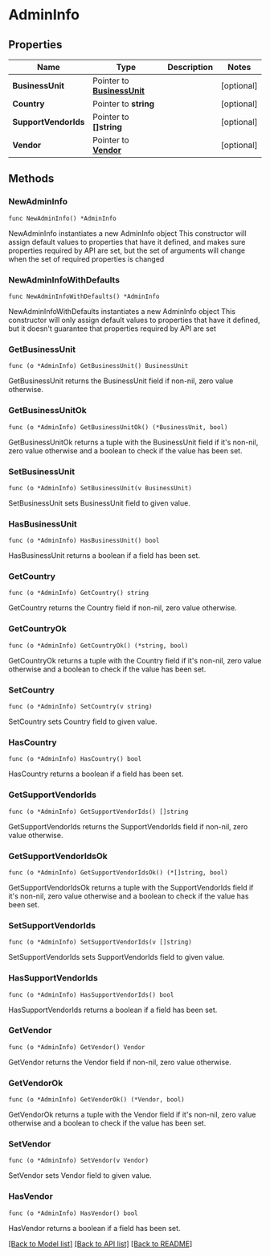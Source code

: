 # AdminInfo

## Properties

Name | Type | Description | Notes
------------ | ------------- | ------------- | -------------
**BusinessUnit** | Pointer to [**BusinessUnit**](BusinessUnit.md) |  | [optional] 
**Country** | Pointer to **string** |  | [optional] 
**SupportVendorIds** | Pointer to **[]string** |  | [optional] 
**Vendor** | Pointer to [**Vendor**](Vendor.md) |  | [optional] 

## Methods

### NewAdminInfo

`func NewAdminInfo() *AdminInfo`

NewAdminInfo instantiates a new AdminInfo object
This constructor will assign default values to properties that have it defined,
and makes sure properties required by API are set, but the set of arguments
will change when the set of required properties is changed

### NewAdminInfoWithDefaults

`func NewAdminInfoWithDefaults() *AdminInfo`

NewAdminInfoWithDefaults instantiates a new AdminInfo object
This constructor will only assign default values to properties that have it defined,
but it doesn't guarantee that properties required by API are set

### GetBusinessUnit

`func (o *AdminInfo) GetBusinessUnit() BusinessUnit`

GetBusinessUnit returns the BusinessUnit field if non-nil, zero value otherwise.

### GetBusinessUnitOk

`func (o *AdminInfo) GetBusinessUnitOk() (*BusinessUnit, bool)`

GetBusinessUnitOk returns a tuple with the BusinessUnit field if it's non-nil, zero value otherwise
and a boolean to check if the value has been set.

### SetBusinessUnit

`func (o *AdminInfo) SetBusinessUnit(v BusinessUnit)`

SetBusinessUnit sets BusinessUnit field to given value.

### HasBusinessUnit

`func (o *AdminInfo) HasBusinessUnit() bool`

HasBusinessUnit returns a boolean if a field has been set.

### GetCountry

`func (o *AdminInfo) GetCountry() string`

GetCountry returns the Country field if non-nil, zero value otherwise.

### GetCountryOk

`func (o *AdminInfo) GetCountryOk() (*string, bool)`

GetCountryOk returns a tuple with the Country field if it's non-nil, zero value otherwise
and a boolean to check if the value has been set.

### SetCountry

`func (o *AdminInfo) SetCountry(v string)`

SetCountry sets Country field to given value.

### HasCountry

`func (o *AdminInfo) HasCountry() bool`

HasCountry returns a boolean if a field has been set.

### GetSupportVendorIds

`func (o *AdminInfo) GetSupportVendorIds() []string`

GetSupportVendorIds returns the SupportVendorIds field if non-nil, zero value otherwise.

### GetSupportVendorIdsOk

`func (o *AdminInfo) GetSupportVendorIdsOk() (*[]string, bool)`

GetSupportVendorIdsOk returns a tuple with the SupportVendorIds field if it's non-nil, zero value otherwise
and a boolean to check if the value has been set.

### SetSupportVendorIds

`func (o *AdminInfo) SetSupportVendorIds(v []string)`

SetSupportVendorIds sets SupportVendorIds field to given value.

### HasSupportVendorIds

`func (o *AdminInfo) HasSupportVendorIds() bool`

HasSupportVendorIds returns a boolean if a field has been set.

### GetVendor

`func (o *AdminInfo) GetVendor() Vendor`

GetVendor returns the Vendor field if non-nil, zero value otherwise.

### GetVendorOk

`func (o *AdminInfo) GetVendorOk() (*Vendor, bool)`

GetVendorOk returns a tuple with the Vendor field if it's non-nil, zero value otherwise
and a boolean to check if the value has been set.

### SetVendor

`func (o *AdminInfo) SetVendor(v Vendor)`

SetVendor sets Vendor field to given value.

### HasVendor

`func (o *AdminInfo) HasVendor() bool`

HasVendor returns a boolean if a field has been set.


[[Back to Model list]](../README.md#documentation-for-models) [[Back to API list]](../README.md#documentation-for-api-endpoints) [[Back to README]](../README.md)


